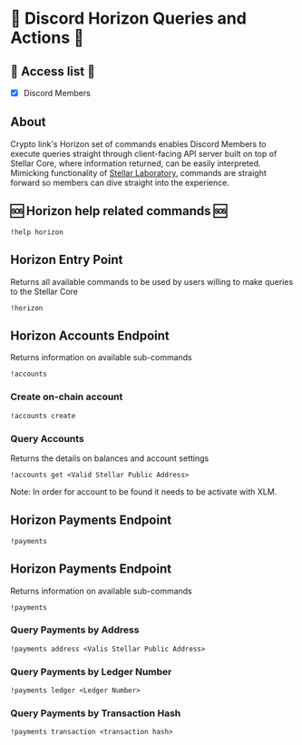 # :sunrise:  Discord Horizon Queries and Actions :sunrise: 

## :key: Access list :key:
- [X] Discord Members

## About
Crypto link's Horizon set of commands enables Discord Members to execute queries straight through client-facing API 
server built on top of Stellar Core, where information returned, can be easily interpreted. 
Mimicking functionality of [Stellar Laboratory](https://laboratory.stellar.org/), commands are straight forward so 
members can dive straight into the experience.



## :sos: Horizon help related commands :sos: 

```text
!help horizon
```

## Horizon Entry Point
Returns all available commands to be used by users willing to make queries to the Stellar Core

```text
!horizon
```

## Horizon Accounts Endpoint
Returns information on available sub-commands
```text
!accounts
```

### Create on-chain account
```text
!accounts create
```

### Query Accounts
Returns the details on balances and account settings
```text
!accounts get <Valid Stellar Public Address>
```
Note: In order for account to be found it needs to be activate with XLM.

## Horizon Payments Endpoint
```text
!payments
```

## Horizon Payments Endpoint
Returns information on available sub-commands
```text
!payments
```

### Query Payments by Address
```text
!payments address <Valis Stellar Public Address>
```

### Query Payments by Ledger Number
```text
!payments ledger <Ledger Number>
```

### Query Payments by Transaction Hash
```text
!payments transaction <transaction hash>
```
